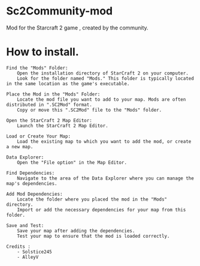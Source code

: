 # Sc2Community-mod
Mod for the Starcraft 2 game , created by the community.

# How to install.

    Find the "Mods" Folder:
        Open the installation directory of StarCraft 2 on your computer.
        Look for the folder named "Mods." This folder is typically located in the same location as the game's executable.

    Place the Mod in the "Mods" Folder:
        Locate the mod file you want to add to your map. Mods are often distributed in ".SC2Mod" format.
        Copy or move this ".SC2Mod" file to the "Mods" folder.

    Open the StarCraft 2 Map Editor:
        Launch the StarCraft 2 Map Editor.

    Load or Create Your Map:
        Load the existing map to which you want to add the mod, or create a new map.

    Data Explorer:
        Open the "File option" in the Map Editor.

    Find Dependencies:
        Navigate to the area of the Data Explorer where you can manage the map's dependencies.

    Add Mod Dependencies:
        Locate the folder where you placed the mod in the "Mods" directory.
        Import or add the necessary dependencies for your map from this folder.

    Save and Test:
        Save your map after adding the dependencies.
        Test your map to ensure that the mod is loaded correctly.

    Credits :
        - Solstice245 
        - AlleyV
